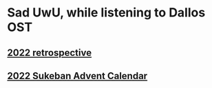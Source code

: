 <head>
<link rel="stylesheet" href="styling.css">
</head>

# Sad UwU, while listening to Dallos OST

## [2022 retrospective](./2022.html)

## [2022 Sukeban Advent Calendar](./advent-calendar.html)
